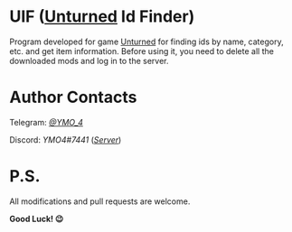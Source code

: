 # UIF ([Unturned](https://store.steampowered.com/app/304930/Unturned/") Id Finder)
Program developed for game [Unturned](https://store.steampowered.com/app/304930/Unturned/") for finding ids by name, category, etc. and get item information.
Before using it, you need to delete all the downloaded mods and log in to the server.

# Author Contacts
Telegram: *[@YMO_4](https://t.me/YMO_4)*

Discord: *YMO4#7441* (*[Server](https://discord.gg/VhpM2ex)*)

# P.S.
All modifications and pull requests are welcome.

**Good Luck! 😉**
